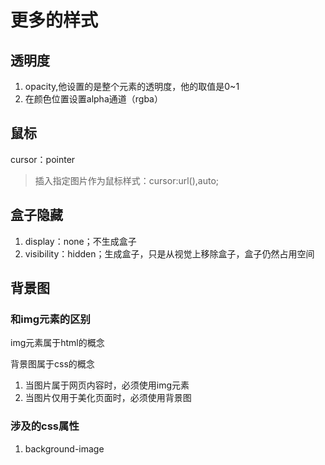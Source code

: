 # 更多的样式

## 透明度

1. opacity,他设置的是整个元素的透明度，他的取值是0~1
2. 在颜色位置设置alpha通道（rgba）

## 鼠标

cursor：pointer
> 插入指定图片作为鼠标样式：cursor:url(),auto;

## 盒子隐藏

1. display：none；不生成盒子
2. visibility：hidden；生成盒子，只是从视觉上移除盒子，盒子仍然占用空间

## 背景图

### 和img元素的区别

img元素属于html的概念

背景图属于css的概念

1. 当图片属于网页内容时，必须使用img元素
2. 当图片仅用于美化页面时，必须使用背景图

### 涉及的css属性

1. background-image